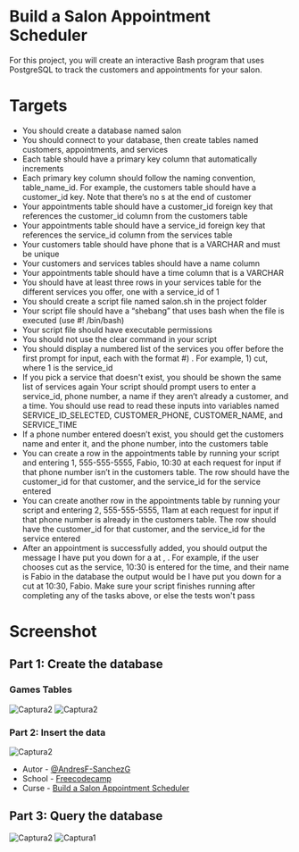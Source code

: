 # Build a Salon Appointment Scheduler

For this project, you will create an interactive Bash program that uses PostgreSQL to track the customers and appointments for your salon.

# Targets
- You should create a database named salon
- You should connect to your database, then create tables named customers, appointments, and services
- Each table should have a primary key column that automatically increments
- Each primary key column should follow the naming convention, table_name_id. For example, the customers table should have a customer_id key. Note that there’s no s at the end of customer
- Your appointments table should have a customer_id foreign key that references the customer_id column from the customers table
- Your appointments table should have a service_id foreign key that references the service_id column from the services table
- Your customers table should have phone that is a VARCHAR and must be unique
- Your customers and services tables should have a name column
- Your appointments table should have a time column that is a VARCHAR
- You should have at least three rows in your services table for the different services you offer, one with a service_id of 1
- You should create a script file named salon.sh in the project folder
- Your script file should have a “shebang” that uses bash when the file is executed (use #! /bin/bash)
- Your script file should have executable permissions
- You should not use the clear command in your script
- You should display a numbered list of the services you offer before the first prompt for input, each with the format #) <service>. For example, 1) cut, where 1 is the service_id
- If you pick a service that doesn't exist, you should be shown the same list of services again
  Your script should prompt users to enter a service_id, phone number, a name if they aren’t already a customer, and a time. You should use read to read these inputs into variables named   SERVICE_ID_SELECTED, CUSTOMER_PHONE, CUSTOMER_NAME, and SERVICE_TIME
- If a phone number entered doesn’t exist, you should get the customers name and enter it, and the phone number, into the customers table
- You can create a row in the appointments table by running your script and entering 1, 555-555-5555, Fabio, 10:30 at each request for input if that phone number isn’t in the customers      table. The row should have the customer_id for that customer, and the service_id for the service entered
- You can create another row in the appointments table by running your script and entering 2, 555-555-5555, 11am at each request for input if that phone number is already in the customers   table. The row should have the customer_id for that customer, and the service_id for the service entered
- After an appointment is successfully added, you should output the message I have put you down for a <service> at <time>, <name>. For example, if the user chooses cut as the service,       10:30 is entered for the time, and their name is Fabio in the database the output would be I have put you down for a cut at 10:30, Fabio. Make sure your script finishes running after      completing any of the tasks above, or else the tests won't pass

# Screenshot
## Part 1: Create the database
### Games Tables
![Captura2](https://github.com/AndresF-SanchezG/postgres-challenge2/assets/113924667/cb295599-e538-4eb7-bc21-15b6f193b903)
![Captura2](https://github.com/AndresF-SanchezG/postgres-challenge2/assets/113924667/39b5c6de-f36c-471e-bd38-40ccb2e32bc8)

### Part 2: Insert the data

![Captura2](https://github.com/AndresF-SanchezG/postgres-challenge2/assets/113924667/f6c90218-ad3c-4125-8438-c50ea48d64a5)

- Autor - [@AndresF-SanchezG](https://github.com/AndresF-SanchezG)
- School - [Freecodecamp](https://www.freecodecamp.org/)
- Curse - [Build a Salon Appointment Scheduler](https://www.freecodecamp.org/learn/relational-database/build-a-salon-appointment-scheduler-project/build-a-salon-appointment-scheduler)

## Part 3: Query the database
![Captura2](https://github.com/AndresF-SanchezG/postgres-challenge2/assets/113924667/38e6ddba-146e-4768-aeb3-3a1a78529e07)
![Captura1](https://github.com/AndresF-SanchezG/postgres-challenge2/assets/113924667/1c639839-efc1-48b5-90a9-ea20f4c146ad)


